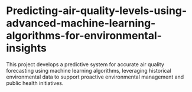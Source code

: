# Predicting-air-quality-levels-using-advanced-machine-learning-algorithms-for-environmental-insights
This project develops a predictive system for accurate air quality forecasting using machine learning algorithms, leveraging historical environmental data to support proactive environmental management and public health initiatives.
